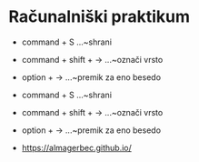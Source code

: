 # Računalniški praktikum

* command + S ...~shrani
* command + shift + -> ...~označi vrsto
* option + -> ...~premik za eno besedo

* command + S ...~shrani
* command + shift + -> ...~označi vrsto
* option + -> ...~premik za eno besedo

* https://almagerbec.github.io/
